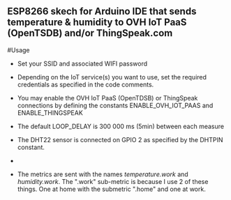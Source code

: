 ## ESP8266 skech for Arduino IDE that sends temperature & humidity to OVH IoT PaaS (OpenTSDB) and/or ThingSpeak.com

#Usage

* Set your SSID and associated WIFI password

* Depending on the IoT service(s) you want to use, set the required credentials as specified in the code comments.

* You may enable the OVH IoT PaaS (OpenTDSB) or ThingSpeak connections by defining the constants ENABLE_OVH_IOT_PAAS and ENABLE_THINGSPEAK

* The default LOOP_DELAY is 300 000 ms (5min) between each measure

* The DHT22 sensor is connected on GPIO 2 as specified by the DHTPIN constant.
* 
* The metrics are sent with the names *temperature.work* and *humidity.work*. The ".work" sub-metric is because I use 2 of these things. One at home with the submetric ".home" and one at work.
